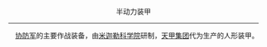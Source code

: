 <p align="center">半动力装甲</p>  

******

&emsp;[协防军](Helpdefenseforce.md)的主要作战装备，由[米迦勒科学院]()研制，[天甲集团](TianJia.md)代为生产的人形装甲。